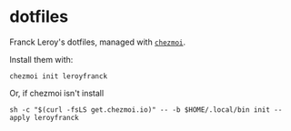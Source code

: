 # dotfiles

Franck Leroy's dotfiles, managed with [`chezmoi`](https://github.com/twpayne/chezmoi).

Install them with:

```shell
chezmoi init leroyfranck
```

Or, if chezmoi isn't install

```shell
sh -c "$(curl -fsLS get.chezmoi.io)" -- -b $HOME/.local/bin init --apply leroyfranck
```
